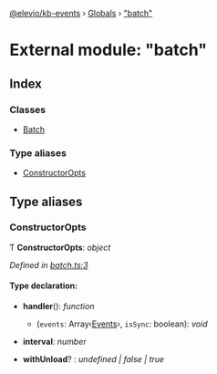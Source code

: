 [@elevio/kb-events](../README.md) › [Globals](../globals.md) › ["batch"](_batch_.md)

# External module: "batch"

## Index

### Classes

* [Batch](../classes/_batch_.batch.md)

### Type aliases

* [ConstructorOpts](_batch_.md#constructoropts)

## Type aliases

###  ConstructorOpts

Ƭ **ConstructorOpts**: *object*

*Defined in [batch.ts:3](https://github.com/elevio/kb-events/blob/b56fb39/src/batch.ts#L3)*

#### Type declaration:

* **handler**(): *function*

  * (`events`: Array‹[Events](_events_.md#events)›, `isSync`: boolean): *void*

* **interval**: *number*

* **withUnload**? : *undefined | false | true*
